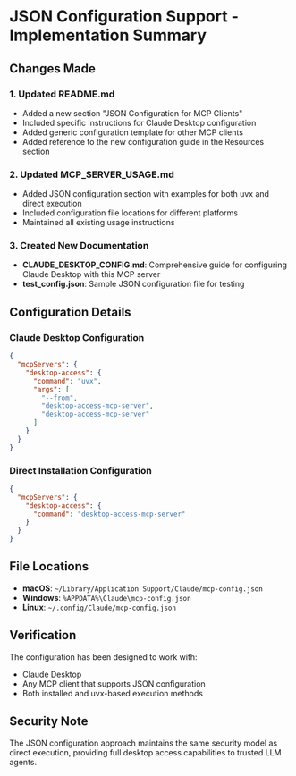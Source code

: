 # JSON Configuration Support - Implementation Summary

## Changes Made

### 1. Updated README.md
- Added a new section "JSON Configuration for MCP Clients" 
- Included specific instructions for Claude Desktop configuration
- Added generic configuration template for other MCP clients
- Added reference to the new configuration guide in the Resources section

### 2. Updated MCP_SERVER_USAGE.md
- Added JSON configuration section with examples for both uvx and direct execution
- Included configuration file locations for different platforms
- Maintained all existing usage instructions

### 3. Created New Documentation
- **CLAUDE_DESKTOP_CONFIG.md**: Comprehensive guide for configuring Claude Desktop with this MCP server
- **test_config.json**: Sample JSON configuration file for testing

## Configuration Details

### Claude Desktop Configuration
```json
{
  "mcpServers": {
    "desktop-access": {
      "command": "uvx",
      "args": [
        "--from",
        "desktop-access-mcp-server",
        "desktop-access-mcp-server"
      ]
    }
  }
}
```

### Direct Installation Configuration
```json
{
  "mcpServers": {
    "desktop-access": {
      "command": "desktop-access-mcp-server"
    }
  }
}
```

## File Locations

- **macOS**: `~/Library/Application Support/Claude/mcp-config.json`
- **Windows**: `%APPDATA%\Claude\mcp-config.json`
- **Linux**: `~/.config/Claude/mcp-config.json`

## Verification

The configuration has been designed to work with:
- Claude Desktop
- Any MCP client that supports JSON configuration
- Both installed and uvx-based execution methods

## Security Note

The JSON configuration approach maintains the same security model as direct execution, providing full desktop access capabilities to trusted LLM agents.